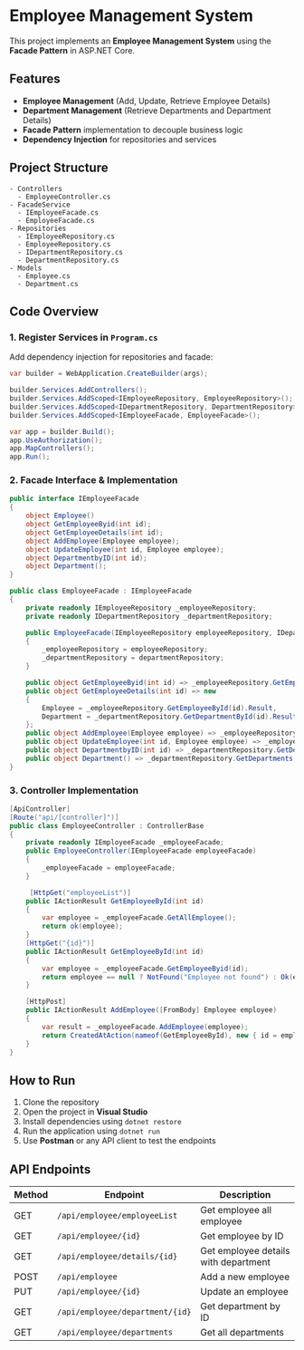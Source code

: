# Employee Management System

This project implements an **Employee Management System** using the **Facade Pattern** in ASP.NET Core.

## Features
- **Employee Management** (Add, Update, Retrieve Employee Details)
- **Department Management** (Retrieve Departments and Department Details)
- **Facade Pattern** implementation to decouple business logic
- **Dependency Injection** for repositories and services

## Project Structure
```
- Controllers
  - EmployeeController.cs
- FacadeService
  - IEmployeeFacade.cs
  - EmployeeFacade.cs
- Repositories
  - IEmployeeRepository.cs
  - EmployeeRepository.cs
  - IDepartmentRepository.cs
  - DepartmentRepository.cs
- Models
  - Employee.cs
  - Department.cs
```

## Code Overview

### 1. **Register Services in `Program.cs`**
Add dependency injection for repositories and facade:

```csharp
var builder = WebApplication.CreateBuilder(args);

builder.Services.AddControllers();
builder.Services.AddScoped<IEmployeeRepository, EmployeeRepository>();
builder.Services.AddScoped<IDepartmentRepository, DepartmentRepository>();
builder.Services.AddScoped<IEmployeeFacade, EmployeeFacade>();

var app = builder.Build();
app.UseAuthorization();
app.MapControllers();
app.Run();
```

### 2. **Facade Interface & Implementation**
```csharp
public interface IEmployeeFacade
{
    object Employee()
    object GetEmployeeByid(int id);
    object GetEmployeeDetails(int id);
    object AddEmployee(Employee employee);
    object UpdateEmployee(int id, Employee employee);
    object DepartmentbyID(int id);
    object Department();
}
```

```csharp
public class EmployeeFacade : IEmployeeFacade
{
    private readonly IEmployeeRepository _employeeRepository;
    private readonly IDepartmentRepository _departmentRepository;

    public EmployeeFacade(IEmployeeRepository employeeRepository, IDepartmentRepository departmentRepository)
    {
        _employeeRepository = employeeRepository;
        _departmentRepository = departmentRepository;
    }

    public object GetEmployeeByid(int id) => _employeeRepository.GetEmployeeById(id);
    public object GetEmployeeDetails(int id) => new
    {
        Employee = _employeeRepository.GetEmployeeById(id).Result,
        Department = _departmentRepository.GetDepartmentById(id).Result.Name
    };
    public object AddEmployee(Employee employee) => _employeeRepository.AddEmployee(employee);
    public object UpdateEmployee(int id, Employee employee) => _employeeRepository.UpdateEmployee(id, employee);
    public object DepartmentbyID(int id) => _departmentRepository.GetDepartmentById(id);
    public object Department() => _departmentRepository.GetDepartments();
}
```

### 3. **Controller Implementation**
```csharp
[ApiController]
[Route("api/[controller]")]
public class EmployeeController : ControllerBase
{
    private readonly IEmployeeFacade _employeeFacade;
    public EmployeeController(IEmployeeFacade employeeFacade)
    {
        _employeeFacade = employeeFacade;
    }

     [HttpGet("employeeList")]
    public IActionResult GetEmployeeById(int id)
    {
        var employee = _employeeFacade.GetAllEmployee();
        return ok(employee);
    }
    [HttpGet("{id}")]
    public IActionResult GetEmployeeById(int id)
    {
        var employee = _employeeFacade.GetEmployeeByid(id);
        return employee == null ? NotFound("Employee not found") : Ok(employee);
    }

    [HttpPost]
    public IActionResult AddEmployee([FromBody] Employee employee)
    {
        var result = _employeeFacade.AddEmployee(employee);
        return CreatedAtAction(nameof(GetEmployeeById), new { id = employee.Id }, result);
    }
}
```

## How to Run
1. Clone the repository
2. Open the project in **Visual Studio**
3. Install dependencies using `dotnet restore`
4. Run the application using `dotnet run`
5. Use **Postman** or any API client to test the endpoints

## API Endpoints
| Method | Endpoint | Description |
|--------|---------|-------------|
| GET | `/api/employee/employeeList` | Get employee all employee |
| GET | `/api/employee/{id}` | Get employee by ID |
| GET | `/api/employee/details/{id}` | Get employee details with department |
| POST | `/api/employee` | Add a new employee |
| PUT | `/api/employee/{id}` | Update an employee |
| GET | `/api/employee/department/{id}` | Get department by ID |
| GET | `/api/employee/departments` | Get all departments |




